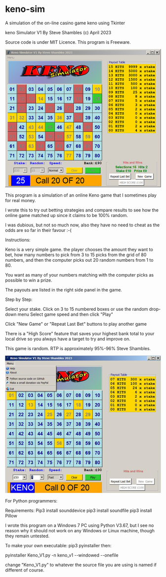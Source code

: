 # keno-sim
A simulation of the on-line casino game keno using Tkinter

keno Simulator V1
By Steve Shambles (c) April 2023

Source code is under MIT Licence.
This program is Freeware.



![Alt Text](https://github.com/Steve-Shambles/keno-sim/blob/main/screenshots/02_keno_sim_screenshot.png)



This program is a simulation of an online Keno game that I 
sometimes play for real money.

I wrote this to try out betting strategies 
and compare results to see how the online game matched up
since it claims to be 100% random.

I was dubious, but not so much now, also they have no need
to cheat as the odds are so far in their favour :-(


Instructions:

Keno is a very simple game. the player chooses the amount 
they want to bet, how many numbers to pick from 3 to 15 picks
from the grid of 80 numbers,
and then the computer picks out 20 random numbers from 1 to 80.

You want as many of your numbers matching with the computer picks
as possible to win a prize.

The payouts are listed in the right side panel in the game.


Step by Step:

Select your stake.
Click on 3 to 15 numbered boxes
or use the random drop-down menu
Select game speed
and then click "Play"

Click "New Game" or "Repeat Last Bet"
buttons to play another game

There is a "High Score" feature that saves your highest bank total
to your local drive so you always have a target to try and improve on.


This game is random. RTP is approximately 95%-96%
Steve Shambles.

![Alt Text](https://github.com/Steve-Shambles/keno-sim/blob/main/screenshots/01_keno_sim_screenshot.png)

For Python programmers:

Requirements:
Pip3 install sounddevice
pip3 install soundfile
pip3 install Pillow

I wrote this program on a Windows 7 PC using Python V3.67,
but I see no reason why it should not work on any Windows or
Linux machine, though they remain untested.

To make your own executable:
pip3 pyinstaller
then: 

pyinstaller  Keno_V1.py -n keno_v1 --windowed --onefile

change "Keno_V1.py" to whatever the source file you 
are using is named if different of course.


